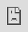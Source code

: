 ```yaml
---
layout: super-minimal
title: Teaching Feedback Report
---
```

<body style="margin:0px;padding:0px;overflow:hidden">
    <iframe src="https://datastudio.google.com/embed/reporting/2538d5c2-e58c-4652-9c30-3a66c5b61947/page/IEBKC" frameborder="0" style="overflow:hidden;overflow-x:hidden;overflow-y:hidden;height:100%;width:100%;position:absolute;top:0px;left:0px;right:0px;bottom:0px" height="100%" width="100%" allowfullscreen></iframe>
</body>
